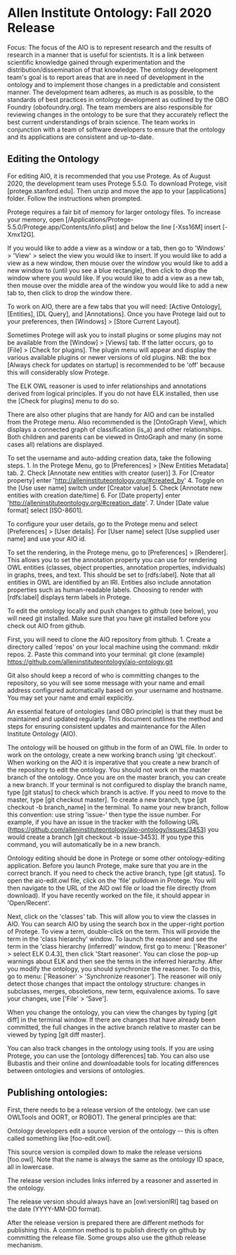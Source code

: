 # Allen Institute Ontology: Fall 2020 Release

Focus: The focus of the AIO is to represent research and the results of research in a manner that is useful for scientists. It is a link between scientific knowledge gained through experimentation and the distribution/dissemination of that knowledge. The ontology development team's goal is to report areas that are in need of development in the ontology and to implement those changes in a predictable and consistent manner. The development team adheres, as much is as possible, to the standards of best practices in ontology development as outlined by the OBO Foundry (obofoundry.org). The team members are also responsible for reviewing changes in the ontology to be sure that they accurately reflect the best current understandings of brain science. The team works in conjunction with a team of software developers to ensure that the ontology and its applications are consistent and up-to-date.

## Editing the Ontology

For editing AIO, it is recommended that you use Protege. As of August 2020, the development team uses Protege 5.5.0. To download Protege, visit [protege.stanford.edu]. Then unzip and move the app to your [applications] folder. Follow the instructions when prompted. 

Protege requires a fair bit of memory for larger ontology files. To increase your memory, open [/Applications/Protege-5.5.0/Protege.app/Contents/info.plist] and below the line [<string>-Xss16M</string>] insert [<string>-Xmx12G</string>]. 

If you would like to adde a view as a window or a tab, then go to 'Windows' > 'View' > select the view you would like to insert. If you would like to add a view as a new window, then mouse over the window you would like to add a new window to (until you see a blue rectangle), then click to drop the window where you would like. If you would like to add a view as a new tab, then mouse over the middle area of the window you would like to add a new tab to, then click to drop the window there. 

To work on AIO, there are a few tabs that you will need: [Active Ontology], [Entities], [DL Query], and [Annotations]. Once you have Protege laid out to your preferences, then [Windows] > [Store Current Layout].

Sometimes Protege will ask you to install plugins or some plugins may not be available from the [Window] > [Views] tab. If the latter occurs, go to [File] > [Check for plugins]. The plugin menu will appear and display the various available plugins or newer versions of old plugins. NB: the box [Always check for updates on startup] is recommended to be 'off' because this will considerably slow Protege.

The ELK OWL reasoner is used to infer relationships and annotations derived from logical principles. If you do not have ELK installed, then use the [Check for plugins] menu to do so. 

There are also other plugins that are handy for AIO and can be installed from the Protege menu. Also recommended is the [OntoGraph View], which displays a connected graph of classification (is_a) and other relationships. Both children and parents can be viewed in OntoGraph and many (in some cases all) relations are displayed. 

To set the username and auto-adding creation data, take the following steps. 1. In the Protege Menu, go to [Preferences] > [New Entities Metadata] tab. 2. Check [Annotate new entities with creator (user)] 3. For [Creator property] enter 'http://alleninstituteontology.org/#created_by' 4. Toggle on the [Use user name] switch under [Creator value] 5. Check [Annotate new entities with creation date/time] 6. For [Date property] enter 'http://alleninstituteontology.org/#creation_date'. 7. Under [Date value format] select [ISO-8601].

To configure your user details, go to the Protege menu and select [Preferences] > [User details]. For [User name] select [Use supplied user name] and use your AIO id. 

To set the rendering, in the Protege menu, go to [Preferences] > [Renderer]. This allows you to set the annotation property you can use for rendering OWL entities (classes, object properties, annotation properties, individuals) in graphs, trees, and text. This should be set to [rdfs:label]. Note that all entities in OWL are identified by an IRI. Entities also include annotation properties such as human-readable labels. Choosing to render with [rdfs:label] displays term labels in Protege.

To edit the ontology locally and push changes to github (see below), you will need git installed. Make sure that you have git installed before you check out AIO from github. 

First, you will need to clone the AIO repository from github. 1. Create a directory called 'repos' on your local machine using the command: mkdir repos. 2. Paste this command into your terminal: git clone (example) https://github.com/alleninstituteontology/aio-ontology.git

Git also should keep a record of who is committing changes to the repository, so you will see some message with your name and email address configured automatically based on your username and hostname. You may set your name and email explicitly. 

An essential feature of ontologies (and OBO principle) is that they must be maintained and updated regularly. This document outlines the method and steps for ensuring consistent updates and maintenance for the Allen Institute Ontology (AIO).

The ontology will be housed on github in the form of an OWL file. In order to work on the ontology, create a new working branch using 'git checkout'. When working on the AIO it is imperative that you create a new branch of the repository to edit the ontology. You should not work on the master branch of the ontology. Once you are on the master branch, you can create a new branch. If your terminal is not configured to display the branch name, type [git status] to check which branch is active. If you need to move to the master, type [git checkout master]. To create a new branch, type [git checkout -b branch_name] in the terminal. To name your new branch, follow this convention: use string 'issue-' then type the issue number. For example, if you have an issue in the tracker with the following URL (https://github.com/alleninstituteontology/aio-ontology/issues/3453) you would create a branch [git checkout -b issue-3453]. If you type this command, you will automatically be in a new branch.

Ontology editing should be done in Protege or some other ontology-editing application. Before you launch Protege, make sure that you are in the correct branch. If you need to check the active branch, type [git status]. To open the aio-edit.owl file, click on the 'file' pulldown in Protege. You will then navigate to the URL of the AIO owl file or load the file directly (from download). If you have recently worked on the file, it should appear in 'Open/Recent'. 

Next, click on the 'classes' tab. This will allow you to view the classes in AIO. You can search AIO by using the search box in the upper-right portion of Protege. To view a term, double-click on the term. This will provide the term in the 'class hierarchy' window. To launch the reasoner and see the term in the 'class hierarchy (inferred)' window, first go to menu: ['Reasoner' > select ELK 0.4.3], then click 'Start reasoner'. You can close the pop-up warnings about ELK and then see the terms in the inferred hierarchy.  After you modify the ontology, you should synchronize the reasoner. To do this, go to menu: ['Reasoner' > 'Synchronize reasoner']. The reasoner will only detect those changes that impact the ontology structure: changes in subclasses, merges, obsoletions, new term, equivalence axioms. To save your changes, use ['File' > 'Save']. 

When you change the ontology, you can view the changes by typing [git diff] in the terminal window. If there are changes that have already been committed, the full changes in the active branch relative to master can be viewed by typing [git diff master]. 

You can also track changes in the ontology using tools. If you are using Protege, you can use the [ontology differences] tab. You can also use Bubastis and their online and downloadable tools for locating differences between ontologies and versions of ontologies. 

## Publishing ontologies:

First, there needs to be a release version of the ontology. (we can use OWLTools and OORT, or ROBOT). The general principles are that: 

Ontology developers edit a source version of the ontology -- this is often called something like [foo-edit.owl].  

This source version is compiled down to make the release versions [foo.owl]. Note that the name is always the same as the ontology ID space, all in lowercase. 

The release version includes links inferred by a reasoner and asserted in the ontology.

The release version should always have an [owl:versionIRI] tag based on the date (YYYY-MM-DD format). 

After the release version is prepared there are different methods for publishing this. A common method is to publish directly on github by committing the release file. Some groups also use the github release mechanism. 
